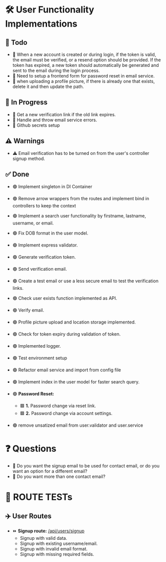 # 🛠️ User Functionality Implementations

## 📝 Todo

-   🔴 When a new account is created or during login, if the token is valid, the email must be verified, or a resend option should be provided. If the token has expired, a new token should automatically be generated and sent to the email during the login process.
-   🔴 Need to setup a frontend form for password reset in email service.
-   🔴 when uploading a profile picture, if there is already one that exists, delete it and then update the path.

## 🔄 In Progress

-   🔵 Get a new verification link if the old link expires.
-   🔵 Handle and throw email service errors.
-   🔵 Github secrets setup

## ⚠️ Warnings

-   ⚠️ Email verification has to be turned on from the user's controller signup method.

## ✅ Done

-   🟢 Implement singleton in DI Container
-   🟢 Remove arrow wrappers from the routes and implement bind in controllers to keep the context
-   🟢 Implement a search user functionality by firstname, lastname, username, or email.
-   🟢 Fix DOB format in the user model.
-   🟢 Implement express validator.
-   🟢 Generate verification token.
-   🟢 Send verification email.
-   🟢 Create a test email or use a less secure email to test the verification links.
-   🟢 Check user exists function implemented as API.
-   🟢 Verify email.
-   🟢 Profile picture upload and location storage implemented.
-   🟢 Check for token expiry during validation of token.
-   🟢 Implemented logger.
-   🟢 Test environment setup
-   🟢 Refactor email service and import from config file
-   🟢 Implement index in the user model for faster search query.
-   🟢 **Password Reset:**

    -   🟩 **1.** Password change via reset link.
    -   🟩 **2.** Password change via account settings.

-   🟢 remove unsatized email from user.validator and user.service

# ❓ Questions

-   🔴 Do you want the signup email to be used for contact email, or do you want an option for a different email?
-   🔴 Do you want more than one contact email?

# 🧪 ROUTE TESTs

## ✈️ User Routes

-   ⏩ **Signup route:** <u>/api/users/signup</u>
    -   Signup with valid data.
    -   Signup with existing username/email.
    -   Signup with invalid email format.
    -   Signup with missing required fields.
